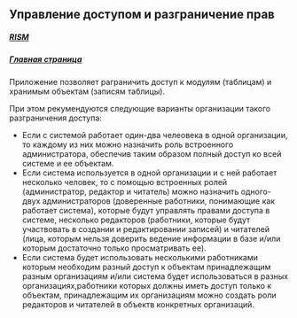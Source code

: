 ## Управление доступом и разграничение прав
##### [RISM](../index.md)
##### [Главная страница](../../index.md)
Приложение позволяет раграничить доступ к модулям (таблицам) и хранимым объектам (записям таблицы).

При этом рекумендуются следующие варианты организации такого разграничения доступа:
* Если с системой работает один-два челеовека в одной организации, то каждому из них можно назначить роль встроенного администратора, обеспечив таким образом полный доступ ко всей системе и ее объектам.
* Если система используется в одной организации и с ней работает несколько человек, то с помощью встроенных ролей (администратор, редактор и читатель) можно назначить одного-двух администраторов (доверенные работники, понимающие как работает система), которые будут управлять правами доступа в системе, несколько редакторов (работники, которые будут участвовать в создании и редактировании записей) и читателей (лица, которым нельзя доверить ведение информации в базе и/или которым достаточно только просматривать ее).
* Если система будет использовать несколькими работниками которым необходим разный доступ к объектам принадлежащим разным организациям и/или система будет использоваться в разных организациях,работники которых должны иметь доступ только к объектам, принадлежащим их организациям можно создать роли редакторов и читателей в объектв конкретных организаций.
